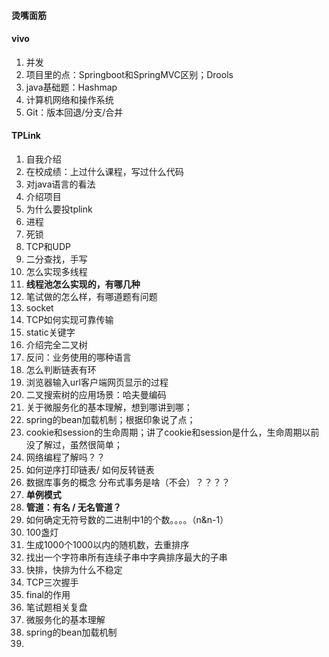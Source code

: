 #### 烫嘴面筋

#### vivo

1. 并发
2. 项目里的点：Springboot和SpringMVC区别；Drools
3. java基础题：Hashmap
4. 计算机网络和操作系统
5. Git：版本回退/分支/合并



#### TPLink

1. 自我介绍
2. 在校成绩：上过什么课程，写过什么代码
3. 对java语言的看法
4. 介绍项目
5. 为什么要投tplink
6. 进程
7. 死锁
8. TCP和UDP
9. 二分查找，手写
10. 怎么实现多线程
11. **线程池怎么实现的，有哪几种**
12. 笔试做的怎么样，有哪道题有问题
13. socket
14. TCP如何实现可靠传输
15. static关键字
16. 介绍完全二叉树
17. 反问：业务使用的哪种语言
18. 怎么判断链表有环
19. 浏览器输入url客户端网页显示的过程
20. 二叉搜索树的应用场景：哈夫曼编码
21. 关于微服务化的基本理解，想到哪讲到哪；
22. spring的bean加载机制；根据印象说了点；
23. cookie和session的生命周期；讲了cookie和session是什么，生命周期以前没了解过，虽然很简单；
24.  网络编程了解吗？？
25. 如何逆序打印链表/ 如何反转链表
26. 数据库事务的概念 分布式事务是啥（不会）？？？？
27. **单例模式**
28. **管道：有名 / 无名管道？**
29. 如何确定无符号数的二进制中1的个数。。。。（n&n-1）
30. 100盏灯
31. 生成1000个1000以内的随机数，去重排序
32. 找出一个字符串所有连续子串中字典排序最大的子串
33. 快排，快排为什么不稳定
34. TCP三次握手
35. final的作用
36. 笔试题相关复盘
37. 微服务化的基本理解
38. spring的bean加载机制
39. 